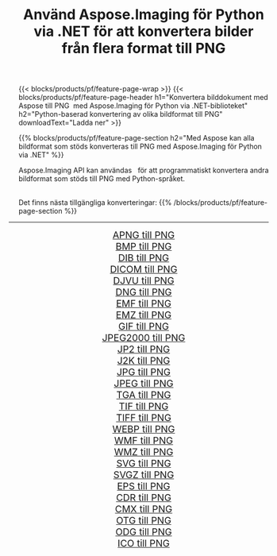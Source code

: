 ﻿---
title: Använd Aspose.Imaging för Python via .NET för att konvertera bilder från flera format till PNG 
weight: 3920
url: /sv/python-net/conversion/to/png/ 
lang: sv
langdirlevel: 2
locales: zh-hans,ja,it,ru,de,es,fr,nl,id,lt,pl,pt,vi,tr,ko,zh-hant,ar,hi,th,sv,cs,uk,he
description: Du kan använda Aspose.Imaging för Python via .NET-biblioteket för att konvertera från en mängd olika format till PNG
---

{{< blocks/products/pf/feature-page-wrap >}}
{{< blocks/products/pf/feature-page-header h1="Konvertera bilddokument med Aspose till PNG  med Aspose.Imaging för Python via .NET-biblioteket" h2="Python-baserad konvertering av olika bildformat till PNG" downloadText="Ladda ner" >}}


{{% blocks/products/pf/feature-page-section  h2="Med Aspose kan alla bildformat som stöds konverteras till PNG med Aspose.Imaging för Python via .NET" %}}
<p align=justify>Aspose.Imaging API kan användas   för att programmatiskt konvertera andra bildformat som stöds till PNG med Python-språket.</p>
<br/>
Det finns nästa tillgängliga konverteringar:
{{% /blocks/products/pf/feature-page-section %}}
<div class="container-fluid productfamilypage bg-gray">
    <div class="convertypes bg-gray agp-content section">
        <div class="container">
		<hr style="margin-left:-20px;"/>
		<div class="row other-converters" style="gap: 10px;font-size: 19px;text-align:center;">
		    <div class='col-md-2 other-converter remove-lp remove-rp'><a href="/imaging/sv/python-net/conversion/apng-to-png/" style="padding:15px;">APNG till PNG</a></div>
<div class='col-md-2 other-converter remove-lp remove-rp'><a href="/imaging/sv/python-net/conversion/bmp-to-png/" style="padding:15px;">BMP till PNG</a></div>
<div class='col-md-2 other-converter remove-lp remove-rp'><a href="/imaging/sv/python-net/conversion/dib-to-png/" style="padding:15px;">DIB till PNG</a></div>
<div class='col-md-2 other-converter remove-lp remove-rp'><a href="/imaging/sv/python-net/conversion/dicom-to-png/" style="padding:15px;">DICOM till PNG</a></div>
<div class='col-md-2 other-converter remove-lp remove-rp'><a href="/imaging/sv/python-net/conversion/djvu-to-png/" style="padding:15px;">DJVU till PNG</a></div>
<div class='col-md-2 other-converter remove-lp remove-rp'><a href="/imaging/sv/python-net/conversion/dng-to-png/" style="padding:15px;">DNG till PNG</a></div>
<div class='col-md-2 other-converter remove-lp remove-rp'><a href="/imaging/sv/python-net/conversion/emf-to-png/" style="padding:15px;">EMF till PNG</a></div>
<div class='col-md-2 other-converter remove-lp remove-rp'><a href="/imaging/sv/python-net/conversion/emz-to-png/" style="padding:15px;">EMZ till PNG</a></div>
<div class='col-md-2 other-converter remove-lp remove-rp'><a href="/imaging/sv/python-net/conversion/gif-to-png/" style="padding:15px;">GIF till PNG</a></div>
<div class='col-md-2 other-converter remove-lp remove-rp'><a href="/imaging/sv/python-net/conversion/jpeg2000-to-png/" style="padding:15px;">JPEG2000 till PNG</a></div>
<div class='col-md-2 other-converter remove-lp remove-rp'><a href="/imaging/sv/python-net/conversion/jp2-to-png/" style="padding:15px;">JP2 till PNG</a></div>
<div class='col-md-2 other-converter remove-lp remove-rp'><a href="/imaging/sv/python-net/conversion/j2k-to-png/" style="padding:15px;">J2K till PNG</a></div>
<div class='col-md-2 other-converter remove-lp remove-rp'><a href="/imaging/sv/python-net/conversion/jpg-to-png/" style="padding:15px;">JPG till PNG</a></div>
<div class='col-md-2 other-converter remove-lp remove-rp'><a href="/imaging/sv/python-net/conversion/jpeg-to-png/" style="padding:15px;">JPEG till PNG</a></div>
<div class='col-md-2 other-converter remove-lp remove-rp'><a href="/imaging/sv/python-net/conversion/tga-to-png/" style="padding:15px;">TGA till PNG</a></div>
<div class='col-md-2 other-converter remove-lp remove-rp'><a href="/imaging/sv/python-net/conversion/tif-to-png/" style="padding:15px;">TIF till PNG</a></div>
<div class='col-md-2 other-converter remove-lp remove-rp'><a href="/imaging/sv/python-net/conversion/tiff-to-png/" style="padding:15px;">TIFF till PNG</a></div>
<div class='col-md-2 other-converter remove-lp remove-rp'><a href="/imaging/sv/python-net/conversion/webp-to-png/" style="padding:15px;">WEBP till PNG</a></div>
<div class='col-md-2 other-converter remove-lp remove-rp'><a href="/imaging/sv/python-net/conversion/wmf-to-png/" style="padding:15px;">WMF till PNG</a></div>
<div class='col-md-2 other-converter remove-lp remove-rp'><a href="/imaging/sv/python-net/conversion/wmz-to-png/" style="padding:15px;">WMZ till PNG</a></div>
<div class='col-md-2 other-converter remove-lp remove-rp'><a href="/imaging/sv/python-net/conversion/svg-to-png/" style="padding:15px;">SVG till PNG</a></div>
<div class='col-md-2 other-converter remove-lp remove-rp'><a href="/imaging/sv/python-net/conversion/svgz-to-png/" style="padding:15px;">SVGZ till PNG</a></div>
<div class='col-md-2 other-converter remove-lp remove-rp'><a href="/imaging/sv/python-net/conversion/eps-to-png/" style="padding:15px;">EPS till PNG</a></div>
<div class='col-md-2 other-converter remove-lp remove-rp'><a href="/imaging/sv/python-net/conversion/cdr-to-png/" style="padding:15px;">CDR till PNG</a></div>
<div class='col-md-2 other-converter remove-lp remove-rp'><a href="/imaging/sv/python-net/conversion/cmx-to-png/" style="padding:15px;">CMX till PNG</a></div>
<div class='col-md-2 other-converter remove-lp remove-rp'><a href="/imaging/sv/python-net/conversion/otg-to-png/" style="padding:15px;">OTG till PNG</a></div>
<div class='col-md-2 other-converter remove-lp remove-rp'><a href="/imaging/sv/python-net/conversion/odg-to-png/" style="padding:15px;">ODG till PNG</a></div>
<div class='col-md-2 other-converter remove-lp remove-rp'><a href="/imaging/sv/python-net/conversion/ico-to-png/" style="padding:15px;">ICO till PNG</a></div>
                </div>
        </div>
    </div>
</div>
<br/>

